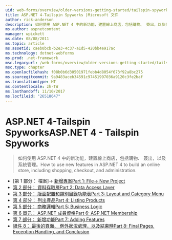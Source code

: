 ```yaml
---
uid: web-forms/overview/older-versions-getting-started/tailspin-spyworks/index
title: ASP.NET 4-Tailspin Spyworks |Microsoft 文件
author: rick-anderson
description: 如何使用 ASP.NET 4 中的新功能，建置線上商店，包括購物、 簽出，以及系統管理。
ms.author: aspnetcontent
manager: wpickett
ms.date: 08/08/2011
ms.topic: article
ms.assetid: caeb0bcb-b2e3-4c37-a1d5-420bb4e917ac
ms.technology: dotnet-webforms
ms.prod: .net-framework
msc.legacyurl: /web-forms/overview/older-versions-getting-started/tailspin-spyworks
msc.type: chapter
ms.openlocfilehash: f08b0b6d30501971febb4d8054f673f92a8bc275
ms.sourcegitcommit: 9a9483aceb34591c97451997036a9120c3fe2baf
ms.translationtype: HT
ms.contentlocale: zh-TW
ms.lasthandoff: 11/10/2017
ms.locfileid: "26518647"
---
```

<a name="aspnet-4---tailspin-spyworks"></a><span data-ttu-id="e5126-103">ASP.NET 4-Tailspin Spyworks</span><span class="sxs-lookup"><span data-stu-id="e5126-103">ASP.NET 4 - Tailspin Spyworks</span></span>
====================
> <span data-ttu-id="e5126-104">如何使用 ASP.NET 4 中的新功能，建置線上商店，包括購物、 簽出，以及系統管理。</span><span class="sxs-lookup"><span data-stu-id="e5126-104">How to use new features in ASP.NET 4 to build an online store, including shopping, checkout, and administration.</span></span>


- <span data-ttu-id="e5126-105">[第 1 部分： 檔案]-> [新增專案](tailspin-spyworks-part-1.md)</span><span class="sxs-lookup"><span data-stu-id="e5126-105">[Part 1: File-> New Project](tailspin-spyworks-part-1.md)</span></span>
- [<span data-ttu-id="e5126-106">第 2 部分： 資料存取層</span><span class="sxs-lookup"><span data-stu-id="e5126-106">Part 2: Data Access Layer</span></span>](tailspin-spyworks-part-2.md)
- [<span data-ttu-id="e5126-107">第 3 部分： 版面配置和類別目錄功能表</span><span class="sxs-lookup"><span data-stu-id="e5126-107">Part 3: Layout and Category Menu</span></span>](tailspin-spyworks-part-3.md)
- [<span data-ttu-id="e5126-108">第 4 部分： 列出產品</span><span class="sxs-lookup"><span data-stu-id="e5126-108">Part 4: Listing Products</span></span>](tailspin-spyworks-part-4.md)
- [<span data-ttu-id="e5126-109">第 5 部分： 商務邏輯</span><span class="sxs-lookup"><span data-stu-id="e5126-109">Part 5: Business Logic</span></span>](tailspin-spyworks-part-5.md)
- [<span data-ttu-id="e5126-110">第 6 單元： ASP.NET 成員資格</span><span class="sxs-lookup"><span data-stu-id="e5126-110">Part 6: ASP.NET Membership</span></span>](tailspin-spyworks-part-6.md)
- [<span data-ttu-id="e5126-111">第 7 部分： 新增功能</span><span class="sxs-lookup"><span data-stu-id="e5126-111">Part 7: Adding Features</span></span>](tailspin-spyworks-part-7.md)
- [<span data-ttu-id="e5126-112">組件 8： 最後的頁面、 例外狀況處理，以及結束時</span><span class="sxs-lookup"><span data-stu-id="e5126-112">Part 8: Final Pages, Exception Handling, and Conclusion</span></span>](tailspin-spyworks-part-8.md)
